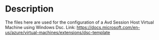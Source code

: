 # Description
The files here are used for the configuration of a Avd Session Host Virtual Machine using Windows Dsc.
Link: https://docs.microsoft.com/en-us/azure/virtual-machines/extensions/dsc-template
